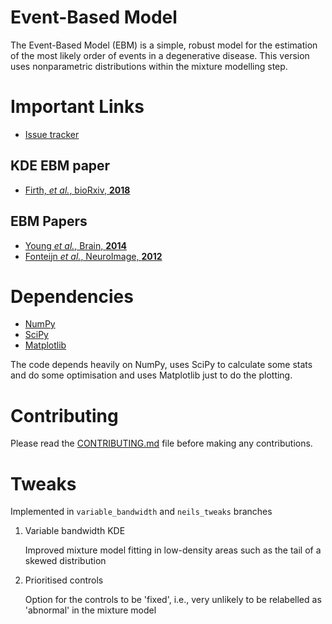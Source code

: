 Event-Based Model
=================

The Event-Based Model (EBM) is a simple, robust model for the estimation of the most likely order of events in a degenerative disease. This version uses nonparametric distributions within the mixture modelling step.

Important Links
===============

-  [Issue tracker](https://github.com/ucl-pond/kde_ebm/issues)

KDE EBM paper
-------------
-  [Firth, *et al.*, bioRxiv, **2018**](https://doi.org/10.1101/297978)

EBM Papers
----------
-  [Young *et al.*, Brain, **2014**](http://brain.oxfordjournals.org/cgi/pmidlookup?view=long&pmid=25012224)
-  [Fonteijn *et al.*, NeuroImage, **2012**](http://www.sciencedirect.com/science/article/pii/S1053811912000791)

Dependencies
============
-  [NumPy](https://github.com/numpy/numpy)
-  [SciPy](https://github.com/scipy/scipy)
-  [Matplotlib](https://github.com/matplotlib/matplotlib)

The code depends heavily on NumPy, uses SciPy to calculate some stats and do some optimisation and uses Matplotlib just to do the plotting.

Contributing
============
Please read the  [CONTRIBUTING.md](CONTRIBUTING.md) file before making any contributions.

Tweaks
======

Implemented in `variable_bandwidth` and `neils_tweaks` branches

1. Variable bandwidth KDE

   Improved mixture model fitting in low-density areas such as the tail of a skewed distribution
  
2. Prioritised controls

   Option for the controls to be 'fixed', i.e., very unlikely to be relabelled as 'abnormal' in the mixture model
